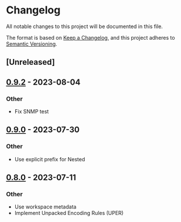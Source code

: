 # Changelog
All notable changes to this project will be documented in this file.

The format is based on [Keep a Changelog](https://keepachangelog.com/en/1.0.0/),
and this project adheres to [Semantic Versioning](https://semver.org/spec/v2.0.0.html).

## [Unreleased]

## [0.9.2](https://github.com/XAMPPRocky/rasn/compare/rasn-snmp-v0.9.1...rasn-snmp-v0.9.2) - 2023-08-04

### Other
- Fix SNMP test

## [0.9.0](https://github.com/XAMPPRocky/rasn/compare/rasn-snmp-v0.8.2...rasn-snmp-v0.9.0) - 2023-07-30

### Other
- Use explicit prefix for Nested

## [0.8.0](https://github.com/XAMPPRocky/rasn/compare/rasn-snmp-v0.7.0...rasn-snmp-v0.8.0) - 2023-07-11

### Other
- Use workspace metadata
- Implement Unpacked Encoding Rules (UPER)
